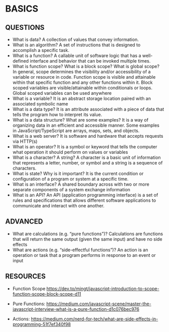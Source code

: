 # BASICS

## QUESTIONS

- What is data?
  A collection of values that convey information.
- What is an algorithm?
  A set of instructions that is designed to accomplish a specific task.
- What is a function?
  A callable unit of software logic that has a well-defined interface and behavior that can be invoked multiple times.
- What is function scope? What is a block scope? What is global scope?
  In general, scope determines the visibility and/or accessibility of a variable or resource in code. Function scope is visible and attainable within that specific function and any other functions within it.
  Block scoped variables are visible/attainable within conditionals or loops. Global scoped variables can be used anywhere
- What is a variable?
  It is an abstract storage location paired with an associated symbolic name
- What is a data type?
  It is an attribute associated with a piece of data that tells the program how to interpret its value.
- What is a data structure? What are some examples?
  It is a way of organizing data in an efficient and accessible manner. Some examples in JavaScript/TypeScript are arrays, maps, sets, and objects.
- What is a web server?
  It is software and hardware that accepts requests via HTTP(s)
- What is an operator?
  It is a symbol or keyword that tells the computer what operation it should perform on values or variables
- What is a character? A string?
  A character is a basic unit of information that represents a letter, number, or symbol and a string is a sequence of characters.
- What is state? Why is it important?
  It is the current condition or configuration of a program or system at a specific time.
- What is an interface?
  A shared boundary across with two or more separate components of a system exchange information
- What is an API?
  An API (application programming interface) is a set of rules and specifications that allows different software applications to communicate and interact with one another.

## ADVANCED

- What are calculations (e.g. “pure functions”)?
  Calculations are functions that will return the same output (given the same input) and have no side effects
- What are actions (e.g. “side-effectful functions”)?
  An action is an operation or task that a program performs in response to an event or input

## RESOURCES

- Function Scope
  https://dev.to/mingt/javascript-introduction-to-scope-function-scope-block-scope-d11

- Pure Functions: https://medium.com/javascript-scene/master-the-javascript-interview-what-is-a-pure-function-d1c076bec976

- Actions: https://medium.com/nerd-for-tech/what-are-side-effects-in-programming-51f7ef340f98
